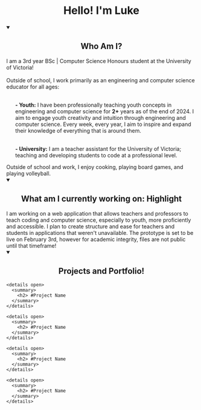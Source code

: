<h1 align="center">Hello! I'm Luke</h1>

<!-- Who Am I -->
<details open>
  <summary>
    <h2 align = "center"> Who Am I? </h2>
  </summary>
  I am a 3rd year BSc | Computer Science Honours student at the University of Victoria!
  <br><br>
  Outside of school, I work primarily as an engineering and computer science educator for all ages:<br><br>
  <ul>
  <item><b>- Youth:</b> I have been professionally teaching youth concepts in engineering and computer science for <b>2+</b> years as of the end of 2024. I aim to engage youth creativity and intuition through engineering and computer science. Every week, every year, I aim to inspire and expand their knowledge of everything that is around them.<br><br></item>
  
  <item><b>- University:</b> I am a teacher assistant for the University of Victoria; teaching and developing students to code at a professional level.</item>
  </ul>
  Outside of school and work, I enjoy cooking, playing board games, and playing volleyball.

</details>

<!-- What Am I Currently Working On -->
<details open>
  <summary>
    <h2 align = "center"> What am I currently working on: Highlight </h2>
  </summary>
    I am working on a web application that allows teachers and professors to teach coding and computer science, especially to youth, more proficiently and accessible. I plan to create structure and ease for teachers and students in applications that weren't unavailable. The prototype is set to be live on February 3rd, however for academic integrity, files are not public until that timeframe!
  </summary>

  <!-- Projects -->
  <details open>
    <summary>
      <h2 align = "center"> Projects and Portfolio! </h2>
    </summary>
    
    <details open>
      <summary>
        <h2> #Project Name
      </summary>
    </details>

    <details open>
      <summary>
        <h2> #Project Name
      </summary>
    </details>

    <details open>
      <summary>
        <h2> #Project Name
      </summary>
    </details>

    <details open>
      <summary>
        <h2> #Project Name
      </summary>
    </details>
  </details>
